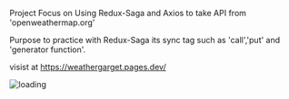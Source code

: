 Project Focus on Using Redux-Saga and Axios to take API from 'openweathermap.org'
 
Purpose to practice with Redux-Saga its sync tag such as 'call','put' and 'generator function'.

visist at https://weathergarget.pages.dev/

![loading](https://user-images.githubusercontent.com/75282610/159130702-d6c8e299-adea-4b5f-8ed1-2e0e90d37c41.gif)
